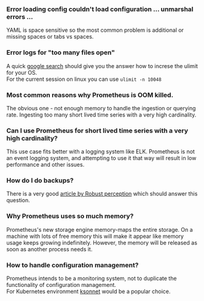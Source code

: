### Error loading config couldn't load configuration ... unmarshal errors ...
YAML is space sensitive so the most common problem is additional or missing spaces or tabs vs spaces.

### Error logs for "too many files open"
A quick [google search](https://www.google.co.uk/search?q=how+to+increase+ulimit) should give you the answer how to increse the ulimit for your OS. <br/>
For the current session on linux you can use `ulimit -n 10048`

### Most common reasons why Prometheus is OOM killed.
The obvious one - not enough memory to handle the ingestion or querying rate.
Ingesting too many short lived time series with a very high cardinality.

### Can I use Prometheus for short lived time series with a very high cardinality?
This use case fits better with a logging system like ELK. Prometheus is not an event logging system, and attempting to use it that way will result in low performance and other issues.

### How do I do backups?
There is a very good [article by Robust perception](https://www.robustperception.io/taking-snapshots-of-prometheus-data/) which should answer this question.

### Why Prometheus uses so much memory?
Prometheus's new storage engine memory-maps the entire storage. On a machine with lots of free memory this will make it appear like memory usage keeps growing indefinitely. However, the memory will be released as soon as another process needs it.

### How to handle configuration management?
Prometheus intends to be a monitoring system, not to duplicate the functionality of configuration management.<br/>
For Kubernetes environment [ksonnet](https://ksonnet.io/) would be a popular choice.

